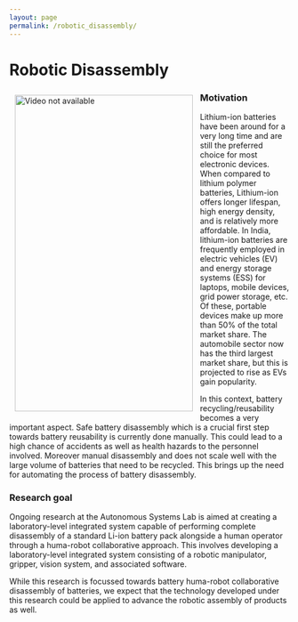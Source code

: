 ```yaml
---
layout: page
permalink: /robotic_disassembly/
---
```


# Robotic Disassembly

<img align="left" style="padding: 10px" src="/videos/pose_track.gif" alt="Video not available" width="320" height="569">

### Motivation
Lithium-ion batteries have been around for a very long time and are still the preferred choice for most electronic devices. When compared to lithium polymer batteries, Lithium-ion offers longer lifespan, high energy density, and is relatively more affordable. In India, lithium-ion batteries are frequently employed in electric vehicles (EV) and energy storage systems (ESS) for laptops, mobile devices, grid power storage, etc. Of these, portable devices make up more than 50% of the total market share. The automobile sector now has the third largest market share, but this is projected to rise as EVs gain popularity.

In this context, battery recycling/reusability becomes a very important aspect. Safe battery disassembly which is a crucial first step towards battery reusability is currently done manually. This could lead to a high chance of accidents as well as health hazards to the personnel involved. Moreover manual disassembly  and does not scale well with the large volume of batteries that need to be recycled. This brings up the need for automating the process of battery disassembly. 


### Research goal
Ongoing research at the Autonomous Systems Lab is aimed at creating a laboratory-level integrated system capable of performing complete disassembly of a standard Li-ion battery pack alongside a human operator through a huma-robot collaborative approach. This involves developing a laboratory-level integrated system consisting of a robotic manipulator, gripper, vision system, and associated software.

While this research is focussed towards battery huma-robot collaborative disassembly of batteries, we expect that the technology developed under this research could be applied to advance the robotic assembly of products as well.
